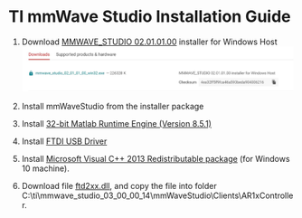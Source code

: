 # TI mmWave Studio Installation Guide

1. Download [MMWAVE_STUDIO 02.01.01.00](https://www.ti.com/tool/MMWAVE-STUDIO#downloads) installer for Windows Host 
![download_installer.JPG](/figures/download_installer.JPG)

2. Install mmWaveStudio from the installer package
3. Install [32-bit Matlab Runtime Engine (Version 8.5.1)](https://in.mathworks.com/supportfiles/downloads/R2015a/deployment_files/R2015aSP1/installers/win32/MCR_R2015aSP1_win32_installer.exe)
4. Install [FTDI USB Driver](mmwave_studio_<ver>\mmWaveStudio\ftdi)
5. Install [Microsoft Visual C++ 2013 Redistributable package](https://support.microsoft.com/en-us/help/3179560) (for Windows 10 machine). 
6. Download file [ftd2xx.dll](files/ftd2xx.dll), and copy the file into folder C:\ti\mmwave_studio_03_00_00_14\mmWaveStudio\Clients\AR1xController. 
